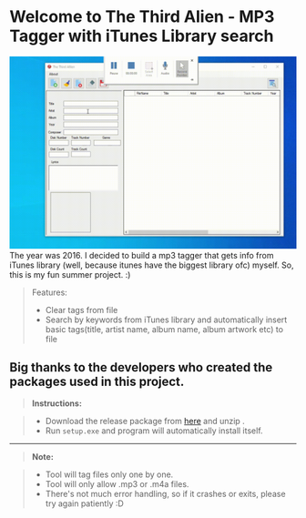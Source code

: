 

Welcome to The Third Alien - MP3 Tagger with iTunes Library search
===================
![HeaderImage](front.gif "HeaderImage")
The year was 2016. I decided to build a mp3 tagger that gets info from iTunes library (well, because itunes have the biggest library ofc) myself. So, this is my fun summer project. :)

> Features:
> - Clear tags from file
> - Search by keywords from iTunes library and automatically insert basic tags(title, artist name, album name, album artwork etc) to file


Big thanks to the developers who created the packages used in this project.
----------
> **Instructions:**

> - Download the release package from [here](https://www.dropbox.com/s/ft1ha36kzaxgzsc/TheThirdAlien_MP3Tagger.zip?dl=0 "here") and unzip .
> - Run `setup.exe` and program will automatically install itself.

----------
> **Note:**

> - Tool will tag files only one by one.
> - Tool will only allow .mp3 or .m4a files.
> - There's not much error handling, so if it crashes or exits,  please try again patiently :D


